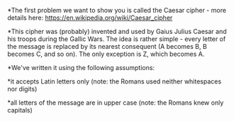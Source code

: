 *The first problem we want to show you is called the Caesar cipher - more details here: https://en.wikipedia.org/wiki/Caesar_cipher

*This cipher was (probably) invented and used by Gaius Julius Caesar and his troops during the Gallic Wars. The idea is rather simple - every letter of the message is replaced by its nearest consequent (A becomes B, B becomes C, and so on). The only exception is Z, which becomes A.

*We've written it using the following assumptions:
   
   *it accepts Latin letters only (note: the Romans used neither whitespaces nor digits)
   
   *all letters of the message are in upper case (note: the Romans knew only capitals)